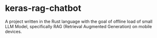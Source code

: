 # keras-rag-chatbot
A project written in the Rust language with the goal of offline load of small LLM Model, specifically RAG (Retrieval Augmented Generation) on mobile devices.
